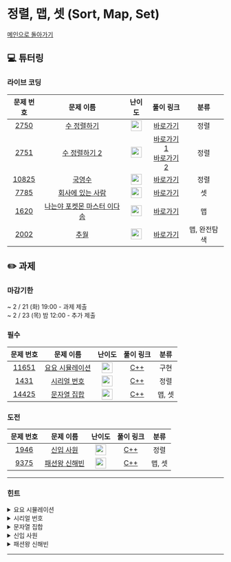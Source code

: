 # 정렬, 맵, 셋 (Sort, Map, Set)

[메인으로 돌아가기](https://github.com/Altu-Bitu-4/Notice)

## 💻 튜터링

### 라이브 코딩

|문제 번호|문제 이름|난이도|풀이 링크|분류|
| :-----: | :-----: | :-----: | :-----: | :-----: |
|<a href="https://www.acmicpc.net/problem/2750" target="_blank">2750</a>|<a href="https://www.acmicpc.net/problem/2750" target="_blank">수 정렬하기</a>|<img height="25px" width="25px" src="https://static.solved.ac/tier_small/5.svg"/>|[바로가기](https://github.com/Altu-Bitu-Official/Altu-Bitu-4/blob/main/01_%EC%A0%95%EB%A0%AC%2C%20%EB%A7%B5%2C%20%EC%85%8B/%EB%9D%BC%EC%9D%B4%EB%B8%8C%20%EC%BD%94%EB%94%A9/2750.cpp)|정렬|
|<a href="https://www.acmicpc.net/problem/2751" target="_blank">2751</a>|<a href="https://www.acmicpc.net/problem/2751" target="_blank">수 정렬하기 2</a>|<img height="25px" width="25px" src="https://static.solved.ac/tier_small/6.svg"/>|[바로가기1](https://github.com/Altu-Bitu-Official/Altu-Bitu-4/blob/main/01_%EC%A0%95%EB%A0%AC%2C%20%EB%A7%B5%2C%20%EC%85%8B/%EB%9D%BC%EC%9D%B4%EB%B8%8C%20%EC%BD%94%EB%94%A9/2751_v1.cpp)</br>[바로가기2](https://github.com/Altu-Bitu-Official/Altu-Bitu-4/blob/main/01_%EC%A0%95%EB%A0%AC%2C%20%EB%A7%B5%2C%20%EC%85%8B/%EB%9D%BC%EC%9D%B4%EB%B8%8C%20%EC%BD%94%EB%94%A9/2751_v2.cpp)|정렬|
|<a href="https://www.acmicpc.net/problem/10825" target="_blank">10825</a>|<a href="https://www.acmicpc.net/problem/10825" target="_blank">국영수</a>|<img height="25px" width="25px" src="https://static.solved.ac/tier_small/7.svg"/>|[바로가기](https://github.com/Altu-Bitu-Official/Altu-Bitu-4/blob/main/01_%EC%A0%95%EB%A0%AC%2C%20%EB%A7%B5%2C%20%EC%85%8B/%EB%9D%BC%EC%9D%B4%EB%B8%8C%20%EC%BD%94%EB%94%A9/10825.cpp)|정렬|
|<a href="https://www.acmicpc.net/problem/7785" target="_blank">7785</a>|<a href="https://www.acmicpc.net/problem/7785" target="_blank">회사에 있는 사람</a>|<img height="25px" width="25px" src="https://static.solved.ac/tier_small/6.svg"/>|[바로가기](https://github.com/Altu-Bitu-Official/Altu-Bitu-4/blob/main/01_%EC%A0%95%EB%A0%AC%2C%20%EB%A7%B5%2C%20%EC%85%8B/%EB%9D%BC%EC%9D%B4%EB%B8%8C%20%EC%BD%94%EB%94%A9/7785.cpp)|셋|
|<a href="https://www.acmicpc.net/problem/1620" target="_blank">1620</a>|<a href="https://www.acmicpc.net/problem/1620" target="_blank">나는야 포켓몬 마스터 이다솜</a>|<img height="25px" width="25px" src="https://static.solved.ac/tier_small/7.svg"/>|[바로가기](https://github.com/Altu-Bitu-Official/Altu-Bitu-4/blob/main/01_%EC%A0%95%EB%A0%AC%2C%20%EB%A7%B5%2C%20%EC%85%8B/%EB%9D%BC%EC%9D%B4%EB%B8%8C%20%EC%BD%94%EB%94%A9/1620.cpp)|맵|
|<a href="https://www.acmicpc.net/problem/2002" target="_blank">2002</a>|<a href="https://www.acmicpc.net/problem/2002" target="_blank">추월</a>|<img height="25px" width="25px" src="https://static.solved.ac/tier_small/10.svg"/>|[바로가기](https://github.com/Altu-Bitu-Official/Altu-Bitu-4/blob/main/01_%EC%A0%95%EB%A0%AC%2C%20%EB%A7%B5%2C%20%EC%85%8B/%EB%9D%BC%EC%9D%B4%EB%B8%8C%20%EC%BD%94%EB%94%A9/2002.cpp)|맵, 완전탐색|



## ✏️ 과제
### 마감기한
~ 2 / 21 (화) 19:00 - 과제 제출 </br>
~ 2 / 23 (목) 밤 12:00 - 추가 제출 </br>

### 필수

|문제 번호|문제 이름|난이도|풀이 링크|분류|
| :-----: | :-----: | :-----: | :-----: | :-----: |
|<a href="https://www.acmicpc.net/problem/19636" target="_blank">11651</a>|<a href="https://www.acmicpc.net/problem/19636" target="_blank">요요 시뮬레이션</a>|<img height="25px" width="25px" src="https://static.solved.ac/tier_small/6.svg"/>|[C++]()|구현|
|<a href="https://www.acmicpc.net/problem/1431" target="_blank">1431</a>|<a href="https://www.acmicpc.net/problem/1431" target="_blank">시리얼 번호</a>|<img height="25px" width="25px" src="https://static.solved.ac/tier_small/8.svg"/>|[C++]()|정렬|
|<a href="https://www.acmicpc.net/problem/14425" target="_blank">14425</a>|<a href="https://www.acmicpc.net/problem/14425" target="_blank">문자열 집합</a>|<img height="25px" width="25px" src="https://static.solved.ac/tier_small/8.svg"/>|[C++]()|맵, 셋|

### 도전

|문제 번호|문제 이름|난이도|풀이 링크|분류|
| :-----: | :-----: | :-----: | :-----: | :-----: |
|<a href="https://www.acmicpc.net/problem/1946" target="_blank">1946</a>|<a href="https://www.acmicpc.net/problem/1946" target="_blank">신입 사원</a>|<img height="25px" width="25px" src="https://static.solved.ac/tier_small/10.svg"/>|[C++]()|정렬|
|<a href="https://www.acmicpc.net/problem/9375" target="_blank">9375</a>|<a href="https://www.acmicpc.net/problem/9375" target="_blank">패션왕 신해빈</a>|<img height="25px" width="25px" src="https://static.solved.ac/tier_small/8.svg"/>|[C++]()|맵, 셋|
---

### 힌트

<details>
<summary>요요 시뮬레이션</summary>
<div markdown="1">
&nbsp;&nbsp;&nbsp;&nbsp;문제 조건을 정리하여 차근차근 구현해봅시다. 변하는 값과 변하지 않는 값을 구분하면 좀 더 편할 거예요!
</div>
</details>

<details>
<summary>시리얼 번호</summary>
<div markdown="1">
&nbsp;&nbsp;&nbsp;&nbsp;서류심사와 면접심사의 성적을 모두 고려해 동시에 비교하려니 힘드네요. 하나의 심사 순위만 비교하려면 어떻게 해야 할까요?

</div>
</details>

<details>
<summary>문자열 집합</summary>
<div markdown="1">
&nbsp;&nbsp;&nbsp;&nbsp;문자열의 개수 N, M이 꽤 크네요. 문자열을 효율적으로 관리할 수 있는 방법이 있을까요?
</div>
</details>

<details>
<summary>신입 사원</summary>
<div markdown="1">
&nbsp;&nbsp;&nbsp;&nbsp;두 가지 순위를 비교하고 있어요. 동시에 비교하기보다는 하나를 고정하고 다른 하나를 비교하면 좋을 것 같아요!
</div>
</details>

<details>
<summary>패션왕 신해빈</summary>
<div markdown="1">
&nbsp;&nbsp;&nbsp;&nbsp;의상의 이름과 의상의 종류 중 우리에게 필요한 입력값은 무엇일까요? 의상을 입지 않는 경우를 조심해야 할 것 같아요.
</div>
</details>

---


